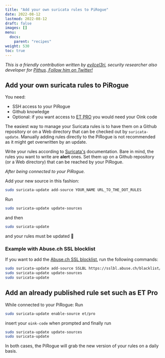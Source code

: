 ```yaml
---
title: "Add your own suricata rules to PiRogue"
date: 2022-08-12
lastmod: 2022-08-12
draft: false
images: []
menu:
  docs:
    parent: "recipes"
weight: 530
toc: true
---
```


*This is a friendly contribution written by [evilcel3ri](https://evilcel3ri.github.io/), security researcher also developer for [Pithus](https://beta.pithus.org).[ Follow him on Twitter!](https://twitter.com/evilcel3ri)*

## Add your own suricata rules to PiRogue

You need:
* SSH access to your PiRogue
* Github knowledge
* Optional: if you want access to [ET PRO](https://www.proofpoint.com/us/threat-insight/et-pro-ruleset) you would need your Oink code

The easiest way to manage your Suricata rules is to have them on a Github repository or on a Web directory that can be checked out by `suricata-update`. Manually adding rules directly to the PiRogue is not recommended as it might get overwritten by an update.

Write your rules according to [Suricata's](https://suricata.readthedocs.io/en/suricata-6.0.0/rules/intro.html) documentation. Bare in mind, the rules you want to write are **alert** ones. Set them up on a Github repository (or a Web directory) that can be reached by your PiRogue.

*After being connected to your PiRogue.*

Add your new source in this fashion: 
```bash
sudo suricata-update add-source YOUR_NAME URL_TO_THE_DOT_RULES
```

Run 
```bash
sudo suricata-update update-sources
``` 
and then 
```bash
sudo suricata-update
```
and your rules must be updated 🙂

### Example with Abuse.ch SSL blocklist
If you want to add the [Abuse.ch SSL blocklist](https://sslbl.abuse.ch/blacklist/sslblacklist.rules), run the following commands:
```bash
sudo suricata-update add-source SSLBL https://sslbl.abuse.ch/blacklist/sslblacklist.rules
sudo suricata-update update-sources
sudo suricata-update
```

## Add an already published rule set such as ET Pro

While connected to your PiRogue:
Run
```bash
sudo suricata-update enable-source et/pro
```
insert your `oink-code` when prompted and finally run
```bash
sudo suricata-update update-sources
sudo suricata-update
```

In both cases, the PiRogue will grab the new version of your rules on a daily basis.
